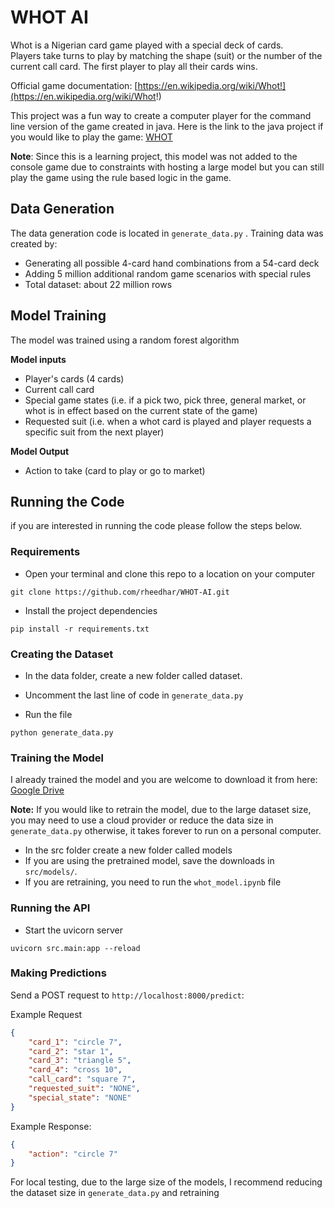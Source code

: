 # WHOT AI

Whot is a Nigerian card game played with a special deck of cards.   
Players take turns to play by matching the shape (suit) or the number of the current call card. The first player to play all their cards wins.

Official game documentation: [https://en.wikipedia.org/wiki/Whot!](https://en.wikipedia.org/wiki/Whot!)

This project was a fun way to create a computer player for the command line version of the game created in java. Here is the link to the java project if you would like to play the game: [WHOT](https://github.com/rheedhar/WHOT)

**Note**: Since this is a learning project, this model was not added to the console game due to constraints with hosting a large model but you can still play the game using the rule based logic in the game.


## Data Generation
The data generation code is located in `generate_data.py` . Training data was created by:
- Generating all possible 4-card hand combinations from a 54-card deck
- Adding 5 million additional random game scenarios with special rules
- Total dataset: about 22 million rows

## Model Training
The model was trained using a random forest algorithm

**Model inputs** 
- Player's cards (4 cards)
- Current call card
- Special game states (i.e. if a pick two, pick three, general market, or whot is in effect based on the current state of the game)
- Requested suit (i.e. when a whot card is played and player requests a specific suit from the next player)

**Model Output**
- Action to take (card to play or go to market)

## Running the Code

if you are interested in running the code please follow the steps below.

### Requirements
- Open your terminal and clone this repo to a location on your computer
```
git clone https://github.com/rheedhar/WHOT-AI.git
```
- Install the project dependencies
```
pip install -r requirements.txt
```
### Creating the Dataset
- In the data folder, create a new folder called dataset.
- Uncomment the last line of code in `generate_data.py`

- Run the file
```
python generate_data.py
```

### Training the Model
I already trained the model and you are welcome to download it from here: [Google Drive](https://drive.google.com/drive/folders/1gqC86EvmaSQ01ghwOfMFKwUsz8cP5RLY?usp=drive_link)

**Note:** If you would like to retrain the model, due to the large dataset size, you may need to use a cloud provider or reduce the data size in `generate_data.py` otherwise, it takes forever to run on a personal computer.

- In the src folder create a new folder called models
- If you are using the pretrained model, save the downloads in `src/models/`.
- If you are retraining, you need to run the `whot_model.ipynb` file


### Running the API
- Start the uvicorn server
```
uvicorn src.main:app --reload
```

### Making Predictions

Send a POST request to `http://localhost:8000/predict`:

Example Request
```json
{
    "card_1": "circle 7",
    "card_2": "star 1",
    "card_3": "triangle 5",
    "card_4": "cross 10",
    "call_card": "square 7",
    "requested_suit": "NONE",
    "special_state": "NONE"
}
```

Example Response:
```json
{
    "action": "circle 7"
}
```

For local testing, due to the large size of the models, I recommend reducing the dataset size in `generate_data.py` and retraining


